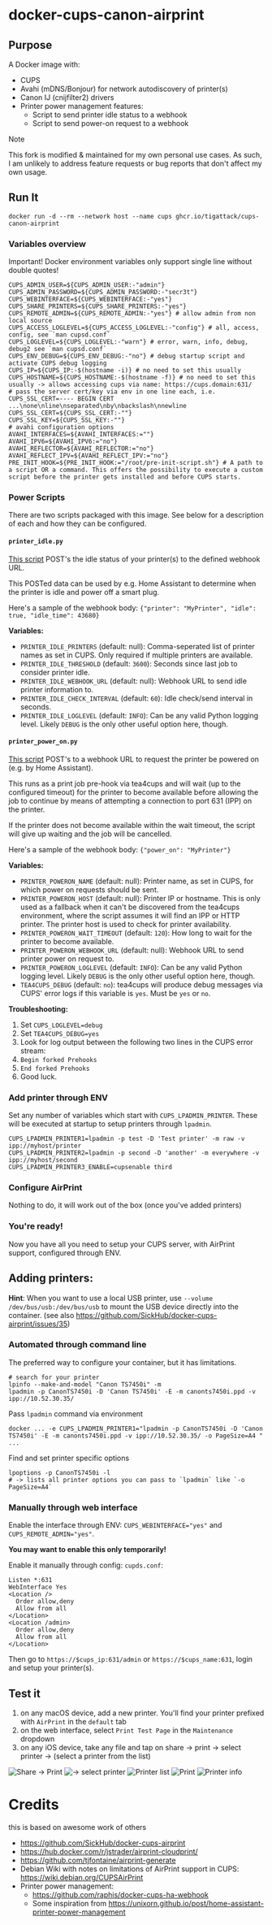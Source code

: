 # docker-cups-canon-airprint

## Purpose

A Docker image with:
* CUPS
* Avahi (mDNS/Bonjour) for network autodiscovery of printer(s)
* Canon IJ (cnijfilter2) drivers
* Printer power management features:
  * Script to send printer idle status to a webhook
  * Script to send power-on request to a webhook

> [!NOTE]
> This fork is modified & maintained for my own personal use cases.
> As such, I am unlikely to address feature requests or bug reports that don't affect my own usage.

## Run It
```shell
docker run -d --rm --network host --name cups ghcr.io/tigattack/cups-canon-airprint
```

### Variables overview
Important! Docker environment variables only support single line without double quotes!
```shell script
CUPS_ADMIN_USER=${CUPS_ADMIN_USER:-"admin"}
CUPS_ADMIN_PASSWORD=${CUPS_ADMIN_PASSWORD:-"secr3t"}
CUPS_WEBINTERFACE=${CUPS_WEBINTERFACE:-"yes"}
CUPS_SHARE_PRINTERS=${CUPS_SHARE_PRINTERS:-"yes"}
CUPS_REMOTE_ADMIN=${CUPS_REMOTE_ADMIN:-"yes"} # allow admin from non local source
CUPS_ACCESS_LOGLEVEL=${CUPS_ACCESS_LOGLEVEL:-"config"} # all, access, config, see `man cupsd.conf`
CUPS_LOGLEVEL=${CUPS_LOGLEVEL:-"warn"} # error, warn, info, debug, debug2 see `man cupsd.conf`
CUPS_ENV_DEBUG=${CUPS_ENV_DEBUG:-"no"} # debug startup script and activate CUPS debug logging
CUPS_IP=${CUPS_IP:-$(hostname -i)} # no need to set this usually
CUPS_HOSTNAME=${CUPS_HOSTNAME:-$(hostname -f)} # no need to set this usually -> allows accessing cups via name: https://cups.domain:631/
# pass the server cert/key via env in one line each, i.e. CUPS_SSL_CERT=---- BEGIN CERT ...\none\nline\nseparated\nby\nbackslash\nnewline
CUPS_SSL_CERT=${CUPS_SSL_CERT:-""}
CUPS_SSL_KEY=${CUPS_SSL_KEY:-""}
# avahi configuration options
AVAHI_INTERFACES=${AVAHI_INTERFACES:=""}
AVAHI_IPV6=${AVAHI_IPV6:="no"}
AVAHI_REFLECTOR=${AVAHI_REFLECTOR:="no"}
AVAHI_REFLECT_IPV=${AVAHI_REFLECT_IPV:="no"}
PRE_INIT_HOOK=${PRE_INIT_HOOK:="/root/pre-init-script.sh"} # A path to a script OR a command. This offers the possibility to execute a custom script before the printer gets installed and before CUPS starts.
```

### Power Scripts

There are two scripts packaged with this image. See below for a description of each and how they can be configured.

#### `printer_idle.py`

[This script](power_scripts/printer_idle.py) POST's the idle status of your printer(s) to the defined webhook URL.

This POSTed data can be used by e.g. Home Assistant to determine when the printer is idle and power off a smart plug.

Here's a sample of the webhook body: `{"printer": "MyPrinter", "idle": true, "idle_time": 43680}`

**Variables:**

* `PRINTER_IDLE_PRINTERS` (default: null): Comma-seperated list of printer names as set in CUPS. Only required if multiple printers are available.
* `PRINTER_IDLE_THRESHOLD` (default: `3600`): Seconds since last job to consider printer idle.
* `PRINTER_IDLE_WEBHOOK_URL` (default: null): Webhook URL to send idle printer information to.
* `PRINTER_IDLE_CHECK_INTERVAL` (default: `60`): Idle check/send interval in seconds.
* `PRINTER_IDLE_LOGLEVEL` (default: `INFO`): Can be any valid Python logging level. Likely `DEBUG` is the only other useful option here, though.

#### `printer_power_on.py`

[This script](power_scripts/printer_power_on.py) POST's to a webhook URL to request the printer be powered on (e.g. by Home Assistant).

This runs as a print job pre-hook via tea4cups and will wait (up to the configured timeout) for the printer to become available before allowing the job to continue by means of attempting a connection to port 631 (IPP) on the printer.

If the printer does not become available within the wait timeout, the script will give up waiting and the job will be cancelled.

Here's a sample of the webhook body: `{"power_on": "MyPrinter"}`

**Variables:**

* `PRINTER_POWERON_NAME` (default: null): Printer name, as set in CUPS, for which power on requests should be sent.
* `PRINTER_POWERON_HOST` (default: null): Printer IP or hostname. This is only used as a fallback when it can't be discovered from the tea4cups environment, where the script assumes it will find an IPP or HTTP printer. The printer host is used to check for printer availability.
* `PRINTER_POWERON_WAIT_TIMEOUT` (default: `120`): How long to wait for the printer to become available.
* `PRINTER_POWERON_WEBHOOK_URL` (default: null): Webhook URL to send printer power on request to.
* `PRINTER_POWERON_LOGLEVEL` (default: `INFO`): Can be any valid Python logging level. Likely `DEBUG` is the only other useful option here, though.
* `TEA4CUPS_DEBUG` (default: `no`): tea4cups will produce debug messages via CUPS' error logs if this variable is `yes`. Must be `yes` or `no`.

**Troubleshooting:**

1. Set `CUPS_LOGLEVEL=debug`
2. Set `TEA4CUPS_DEBUG=yes`
3. Look for log output between the following two lines in the CUPS error stream:
  1. `Begin forked Prehooks`
  2. `End forked Prehooks`
4. Good luck.

### Add printer through ENV
Set any number of variables which start with `CUPS_LPADMIN_PRINTER`. These will be executed at startup to setup printers through `lpadmin`.
```shell script
CUPS_LPADMIN_PRINTER1=lpadmin -p test -D 'Test printer' -m raw -v ipp://myhost/printer
CUPS_LPADMIN_PRINTER2=lpadmin -p second -D 'another' -m everywhere -v ipp://myhost/second
CUPS_LPADMIN_PRINTER3_ENABLE=cupsenable third
```

### Configure AirPrint
Nothing to do, it will work out of the box (once you've added printers)

### You're ready!
Now you have all you need to setup your CUPS server, with AirPrint support, configured through ENV.

## Adding printers:
**Hint**: When you want to use a local USB printer, use `--volume /dev/bus/usb:/dev/bus/usb` to mount the USB device directly into the container. (see also https://github.com/SickHub/docker-cups-airprint/issues/35)

### Automated through command line
The preferred way to configure your container, but it has limitations.
```shell script
# search for your printer
lpinfo --make-and-model "Canon TS7450i" -m
lpadmin -p CanonTS7450i -D 'Canon TS7450i' -E -m canonts7450i.ppd -v ipp://10.52.30.35/
```

Pass `lpadmin` command via environment
```shell script
docker ... -e CUPS_LPADMIN_PRINTER1="lpadmin -p CanonTS7450i -D 'Canon TS7450i' -E -m canonts7450i.ppd -v ipp://10.52.30.35/ -o PageSize=A4 " ...
```

Find and set printer specific options
```shell script
lpoptions -p CanonTS7450i -l
# -> lists all printer options you can pass to `lpadmin` like `-o PageSize=A4`
```

### Manually through web interface
Enable the interface through ENV: `CUPS_WEBINTERFACE="yes"` and `CUPS_REMOTE_ADMIN="yes"`.

**You may want to enable this only temporarily!**

Enable it manually through config:
`cupds.conf`:
```shell script
Listen *:631
WebInterface Yes
<Location />
  Order allow,deny
  Allow from all
</Location>
<Location /admin>
  Order allow,deny
  Allow from all
</Location>
```
Then go to `https://$cups_ip:631/admin` or `https://$cups_name:631`, login and setup your printer(s).

## Test it
1. on any macOS device, add a new printer. You'll find your printer prefixed with `AirPrint` in the `default` tab
2. on the web interface, select `Print Test Page` in the `Maintenance` dropdown
3. on any iOS device, take any file and tap on share -> print -> select printer -> (select a printer from the list)

![Share -> Print](docs/1-share-print.png)
![-> select printer](docs/2-select-printer.png)
![Printer list](docs/3-printer-list.png)
![Print](docs/4-print.png)
![Printer info](docs/5-printer-info.png)


# Credits
this is based on awesome work of others
* https://github.com/SickHub/docker-cups-airprint
* https://hub.docker.com/r/jstrader/airprint-cloudprint/
* https://github.com/tjfontaine/airprint-generate
* Debian Wiki with notes on limitations of AirPrint support in CUPS: https://wiki.debian.org/CUPSAirPrint
* Printer power management:
  * https://github.com/raphis/docker-cups-ha-webhook
  * Some inspiration from https://unixorn.github.io/post/home-assistant-printer-power-management
